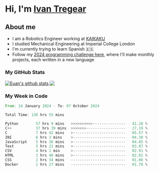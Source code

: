 # Hi, I'm [Ivan Tregear](https://www.linkedin.com/in/ivantregear/)

## About me

* I am a Robotics Engineer working at [KAIKAKU](https://github.com/KAIKAKU-AI)
* I studied Mechanical Engineering at Imperial College London
* I'm currently trying to learn Spanish :es:
* Follow my [2024 programming challenge here](https://github.com/ITregear?tab=repositories), where I'll make monthly projects, each written in a new language


### My GitHub Stats

<a href="#my-github-stats">
  <img align="center" src="https://github-readme-stats.vercel.app/api?username=itregear&count_private=true&show_icons=true&include_all_commits=true&theme=material-palenight" alt="Euan's github stats" />
</a>

<a href="#my-github-stats">
  <img align="center" src="https://github-readme-stats.vercel.app/api/top-langs/?username=itregear&layout=compact&theme=material-palenight" />
</a>

### My Week in Code
<!--START_SECTION:waka-->

```rust
From: 14 January 2024 - To: 07 October 2024

Total Time: 136 hrs 55 mins

Python        57 hrs 9 mins   >>>>>>>>>>---------------   41.28 %
C++           37 hrs 39 mins  >>>>>>>------------------   27.19 %
C             7 hrs 42 mins   >------------------------   05.57 %
INI           6 hrs 3 mins    >------------------------   04.38 %
JavaScript    5 hrs 36 mins   >------------------------   04.05 %
Text          5 hrs 21 mins   >------------------------   03.87 %
CSV           4 hrs 1 min     >------------------------   02.91 %
HTML          2 hrs 46 mins   >------------------------   02.01 %
CSS           2 hrs 34 mins   -------------------------   01.86 %
Docker        2 hrs 27 mins   -------------------------   01.78 %
```

<!--END_SECTION:waka-->
